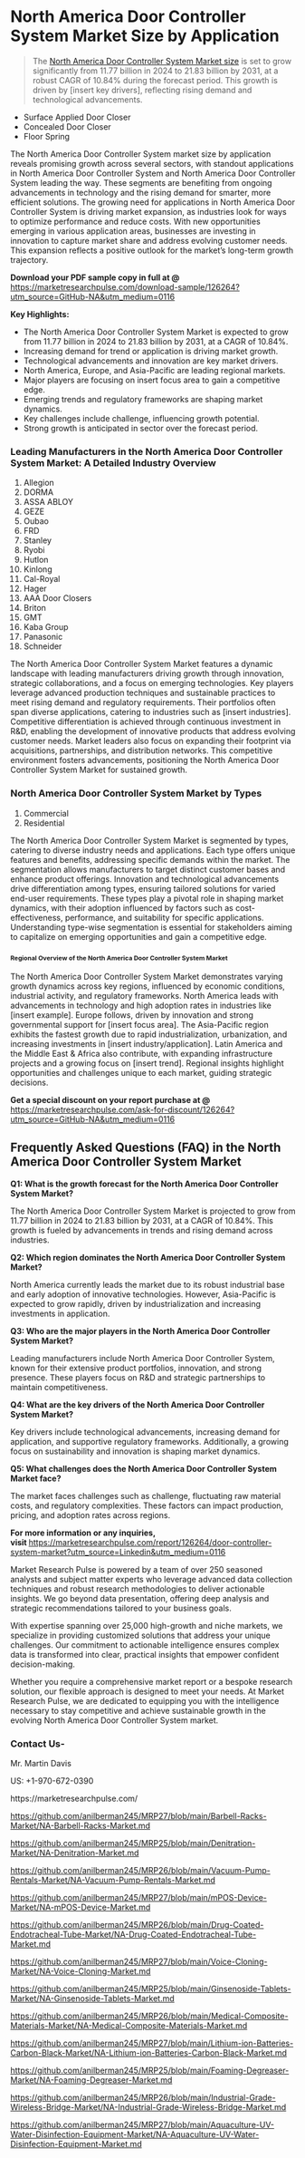 <h1>North America Door Controller System Market&nbsp;Size by Application</h1><blockquote><p>The <a href="https://marketresearchpulse.com/download-sample/126264?utm_source=GitHub-NA&amp;utm_medium=0116">North America Door Controller System Market size</a> is set to grow significantly from 11.77 billion in 2024 to 21.83 billion by 2031, at a robust CAGR of 10.84% during the forecast period. This growth is driven by [insert key drivers], reflecting rising demand and technological advancements.</p></blockquote><ul><li>Surface Applied Door Closer <li> Concealed Door Closer <li> Floor Spring</li></ul><p>The North America Door Controller System market size by application reveals promising growth across several sectors, with standout applications in North America Door Controller System and North America Door Controller System leading the way. These segments are benefiting from ongoing advancements in technology and the rising demand for smarter, more efficient solutions. The growing need for applications in North America Door Controller System is driving market expansion, as industries look for ways to optimize performance and reduce costs. With new opportunities emerging in various application areas, businesses are investing in innovation to capture market share and address evolving customer needs. This expansion reflects a positive outlook for the market’s long-term growth trajectory.</p><p><strong>Download your PDF sample copy in full at @ </strong><a href="https://marketresearchpulse.com/download-sample/126264?utm_source=GitHub-NA&amp;utm_medium=0116">https://marketresearchpulse.com/download-sample/126264?utm_source=GitHub-NA&amp;utm_medium=0116</a></p><p><strong>Key Highlights: </strong></p><ul><li>The North America Door Controller System Market is expected to grow from 11.77 billion in 2024 to 21.83 billion by 2031, at a CAGR of 10.84%.</li><li>Increasing demand for trend or application is driving market growth.</li><li>Technological advancements and innovation are key market drivers.</li><li>North America, Europe, and Asia-Pacific are leading regional markets.</li><li>Major players are focusing on insert focus area to gain a competitive edge.</li><li>Emerging trends and regulatory frameworks are shaping market dynamics.</li><li>Key challenges include challenge, influencing growth potential.</li><li>Strong growth is anticipated in sector over the forecast period.</li></ul><h3>Leading Manufacturers in the North America Door Controller System Market: A Detailed Industry Overview</h3><ol><li>Allegion</li><li>DORMA</li><li>ASSA ABLOY</li><li>GEZE</li><li>Oubao</li><li>FRD</li><li>Stanley</li><li>Ryobi</li><li>Hutlon</li><li>Kinlong</li><li>Cal-Royal</li><li>Hager</li><li>AAA Door Closers</li><li>Briton</li><li>GMT</li><li>Kaba Group</li><li>Panasonic</li><li>Schneider</li></ol><div class="flex max-w-full flex-col flex-grow"><div class="min-h-8 text-message flex w-full flex-col items-end gap-2 whitespace-normal break-words [.text-message+&amp;]:mt-5" dir="auto" data-message-author-role="assistant" data-message-id="fd8432e4-4910-450d-b182-61b7bfb0a01f" data-message-model-slug="gpt-4o"><div class="flex w-full flex-col gap-1 empty:hidden first:pt-[3px]"><div class="markdown prose w-full break-words dark:prose-invert light"><p>The North America Door Controller System Market features a dynamic landscape with leading manufacturers driving growth through innovation, strategic collaborations, and a focus on emerging technologies. Key players leverage advanced production techniques and sustainable practices to meet rising demand and regulatory requirements. Their portfolios often span diverse applications, catering to industries such as [insert industries]. Competitive differentiation is achieved through continuous investment in R&amp;D, enabling the development of innovative products that address evolving customer needs. Market leaders also focus on expanding their footprint via acquisitions, partnerships, and distribution networks. This competitive environment fosters advancements, positioning the North America Door Controller System Market for sustained growth.</p></div></div></div></div><h3>North America Door Controller System Market by Types</h3><ol><li>Commercial <li> Residential</li></ol><div class="flex max-w-full flex-col flex-grow"><div class="min-h-8 text-message flex w-full flex-col items-end gap-2 whitespace-normal break-words [.text-message+&amp;]:mt-5" dir="auto" data-message-author-role="assistant" data-message-id="084470be-0bb7-4664-bddf-5156b4f41249" data-message-model-slug="gpt-4o-mini"><div class="flex w-full flex-col gap-1 empty:hidden first:pt-[3px]"><div class="markdown prose w-full break-words dark:prose-invert light"><p>The North America Door Controller System Market is segmented by types, catering to diverse industry needs and applications. Each type offers unique features and benefits, addressing specific demands within the market. The segmentation allows manufacturers to target distinct customer bases and enhance product offerings. Innovation and technological advancements drive differentiation among types, ensuring tailored solutions for varied end-user requirements. These types play a pivotal role in shaping market dynamics, with their adoption influenced by factors such as cost-effectiveness, performance, and suitability for specific applications. Understanding type-wise segmentation is essential for stakeholders aiming to capitalize on emerging opportunities and gain a competitive edge.</p></div></div></div></div><h3><span style="font-size: 11px;">Regional Overview of the North America Door Controller System Market</span></h3><div class="flex max-w-full flex-col flex-grow"><div class="min-h-8 text-message flex w-full flex-col items-end gap-2 whitespace-normal break-words [.text-message+&amp;]:mt-5" dir="auto" data-message-author-role="assistant" data-message-id="e9038762-ce64-4e30-91c9-9bd413514231" data-message-model-slug="gpt-4o-mini"><div class="flex w-full flex-col gap-1 empty:hidden first:pt-[3px]"><div class="markdown prose w-full break-words dark:prose-invert light"><p>The North America Door Controller System Market demonstrates varying growth dynamics across key regions, influenced by economic conditions, industrial activity, and regulatory frameworks. North America leads with advancements in technology and high adoption rates in industries like [insert example]. Europe follows, driven by innovation and strong governmental support for [insert focus area]. The Asia-Pacific region exhibits the fastest growth due to rapid industrialization, urbanization, and increasing investments in [insert industry/application]. Latin America and the Middle East &amp; Africa also contribute, with expanding infrastructure projects and a growing focus on [insert trend]. Regional insights highlight opportunities and challenges unique to each market, guiding strategic decisions.</p></div></div></div></div><p><strong>Get a special discount on your report purchase at @ </strong><a href="https://marketresearchpulse.com/ask-for-discount/126264?utm_source=GitHub-NA&amp;utm_medium=0116">https://marketresearchpulse.com/ask-for-discount/126264?utm_source=GitHub-NA&amp;utm_medium=0116</a></p><h2>Frequently Asked Questions (FAQ) in the North America Door Controller System Market</h2><p><strong>Q1: What is the growth forecast for the North America Door Controller System Market?</strong></p><p>The North America Door Controller System Market is projected to grow from 11.77 billion in 2024 to 21.83 billion by 2031, at a CAGR of 10.84%. This growth is fueled by advancements in trends and rising demand across industries.</p><p><strong>Q2: Which region dominates the North America Door Controller System Market?</strong></p><p>North America currently leads the market due to its robust industrial base and early adoption of innovative technologies. However, Asia-Pacific is expected to grow rapidly, driven by industrialization and increasing investments in application.</p><p><strong>Q3: Who are the major players in the North America Door Controller System Market?</strong></p><p>Leading manufacturers include North America Door Controller System, known for their extensive product portfolios, innovation, and strong presence. These players focus on R&amp;D and strategic partnerships to maintain competitiveness.</p><p><strong>Q4: What are the key drivers of the North America Door Controller System Market?</strong></p><p>Key drivers include technological advancements, increasing demand for application, and supportive regulatory frameworks. Additionally, a growing focus on sustainability and innovation is shaping market dynamics.</p><p><strong>Q5: What challenges does the North America Door Controller System Market face?</strong></p><p>The market faces challenges such as challenge, fluctuating raw material costs, and regulatory complexities. These factors can impact production, pricing, and adoption rates across regions.</p><p><strong>For more information or any inquiries, visit&nbsp;</strong><a href="https://marketresearchpulse.com/report/126264/door-controller-system-market?utm_source=Linkedin&utm_medium=0116">https://marketresearchpulse.com/report/126264/door-controller-system-market?utm_source=Linkedin&utm_medium=0116</a></p><p>Market Research Pulse is powered by a team of over 250 seasoned analysts and subject matter experts who leverage advanced data collection techniques and robust research methodologies to deliver actionable insights. We go beyond data presentation, offering deep analysis and strategic recommendations tailored to your business goals.</p><p>With expertise spanning over 25,000 high-growth and niche markets, we specialize in providing customized solutions that address your unique challenges. Our commitment to actionable intelligence ensures complex data is transformed into clear, practical insights that empower confident decision-making.</p><p>Whether you require a comprehensive market report or a bespoke research solution, our flexible approach is designed to meet your needs. At Market Research Pulse, we are dedicated to equipping you with the intelligence necessary to stay competitive and achieve sustainable growth in the evolving North America Door Controller System market.</p><h3><strong>Contact Us-</strong></h3><p>Mr. Martin Davis</p><p>US: +1-970-672-0390</p><p>https://marketresearchpulse.com/</p><p><a href="https://github.com/anilberman245/MRP27/blob/main/Barbell-Racks-Market/NA-Barbell-Racks-Market.md">https://github.com/anilberman245/MRP27/blob/main/Barbell-Racks-Market/NA-Barbell-Racks-Market.md</a></p><p><a href="https://github.com/anilberman245/MRP25/blob/main/Denitration-Market/NA-Denitration-Market.md">https://github.com/anilberman245/MRP25/blob/main/Denitration-Market/NA-Denitration-Market.md</a></p><p><a href="https://github.com/anilberman245/MRP26/blob/main/Vacuum-Pump-Rentals-Market/NA-Vacuum-Pump-Rentals-Market.md">https://github.com/anilberman245/MRP26/blob/main/Vacuum-Pump-Rentals-Market/NA-Vacuum-Pump-Rentals-Market.md</a></p><p><a href="https://github.com/anilberman245/MRP27/blob/main/mPOS-Device-Market/NA-mPOS-Device-Market.md">https://github.com/anilberman245/MRP27/blob/main/mPOS-Device-Market/NA-mPOS-Device-Market.md</a></p><p><a href="https://github.com/anilberman245/MRP26/blob/main/Drug-Coated-Endotracheal-Tube-Market/NA-Drug-Coated-Endotracheal-Tube-Market.md">https://github.com/anilberman245/MRP26/blob/main/Drug-Coated-Endotracheal-Tube-Market/NA-Drug-Coated-Endotracheal-Tube-Market.md</a></p><p><a href="https://github.com/anilberman245/MRP27/blob/main/Voice-Cloning-Market/NA-Voice-Cloning-Market.md">https://github.com/anilberman245/MRP27/blob/main/Voice-Cloning-Market/NA-Voice-Cloning-Market.md</a></p><p><a href="https://github.com/anilberman245/MRP25/blob/main/Ginsenoside-Tablets-Market/NA-Ginsenoside-Tablets-Market.md">https://github.com/anilberman245/MRP25/blob/main/Ginsenoside-Tablets-Market/NA-Ginsenoside-Tablets-Market.md</a></p><p><a href="https://github.com/anilberman245/MRP26/blob/main/Medical-Composite-Materials-Market/NA-Medical-Composite-Materials-Market.md">https://github.com/anilberman245/MRP26/blob/main/Medical-Composite-Materials-Market/NA-Medical-Composite-Materials-Market.md</a></p><p><a href="https://github.com/anilberman245/MRP27/blob/main/Lithium-ion-Batteries-Carbon-Black-Market/NA-Lithium-ion-Batteries-Carbon-Black-Market.md">https://github.com/anilberman245/MRP27/blob/main/Lithium-ion-Batteries-Carbon-Black-Market/NA-Lithium-ion-Batteries-Carbon-Black-Market.md</a></p><p><a href="https://github.com/anilberman245/MRP25/blob/main/Foaming-Degreaser-Market/NA-Foaming-Degreaser-Market.md">https://github.com/anilberman245/MRP25/blob/main/Foaming-Degreaser-Market/NA-Foaming-Degreaser-Market.md</a></p><p><a href="https://github.com/anilberman245/MRP26/blob/main/Industrial-Grade-Wireless-Bridge-Market/NA-Industrial-Grade-Wireless-Bridge-Market.md">https://github.com/anilberman245/MRP26/blob/main/Industrial-Grade-Wireless-Bridge-Market/NA-Industrial-Grade-Wireless-Bridge-Market.md</a></p><p><a href="https://github.com/anilberman245/MRP27/blob/main/Aquaculture-UV-Water-Disinfection-Equipment-Market/NA-Aquaculture-UV-Water-Disinfection-Equipment-Market.md">https://github.com/anilberman245/MRP27/blob/main/Aquaculture-UV-Water-Disinfection-Equipment-Market/NA-Aquaculture-UV-Water-Disinfection-Equipment-Market.md</a></p>
